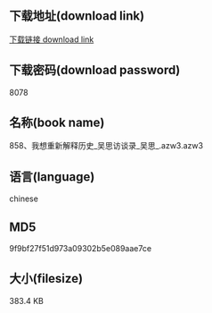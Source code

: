 ## 下载地址(download link)
[下载链接 download link](https://voluble-croquembouche-d321dc.netlify.app/?s=858%E3%80%81%E6%88%91%E6%83%B3%E9%87%8D%E6%96%B0%E8%A7%A3%E9%87%8A%E5%8E%86%E5%8F%B2_%E5%90%B4%E6%80%9D%E8%AE%BF%E8%B0%88%E5%BD%95_%E5%90%B4%E6%80%9D_.azw3)

## 下载密码(download password)
8078

## 名称(book name)
858、我想重新解释历史_吴思访谈录_吴思_.azw3.azw3

## 语言(language)
chinese

## MD5
9f9bf27f51d973a09302b5e089aae7ce

## 大小(filesize)
383.4 KB
